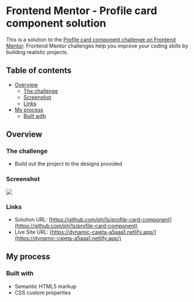 # Frontend Mentor - Profile card component solution

This is a solution to the [Profile card component challenge on Frontend Mentor](https://www.frontendmentor.io/challenges/profile-card-component-cfArpWshJ). Frontend Mentor challenges help you improve your coding skills by building realistic projects.

## Table of contents

- [Overview](#overview)
  - [The challenge](#the-challenge)
  - [Screenshot](#screenshot)
  - [Links](#links)
- [My process](#my-process)
  - [Built with](#built-with)

## Overview

### The challenge

- Build out the project to the designs provided

### Screenshot

![](./screenshot.jpg)

### Links

- Solution URL: [https://github.com/phi1s/profile-card-component](https://github.com/phi1s/profile-card-component)
- Live Site URL: [https://dynamic-cajeta-a5aaa1.netlify.app/](https://dynamic-cajeta-a5aaa1.netlify.app/)

## My process

### Built with

- Semantic HTML5 markup
- CSS custom properties
